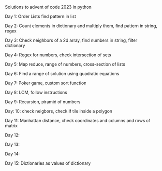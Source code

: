 Solutions to advent of code 2023 in python

Day 1: Order Lists find pattern in list

Day 2: Count elements in dictionary and multiply them, find pattern in string, regex

Day 3: Check neighbors of a 2d array, find numbers in string, filter dictionary

Day 4: Regex for numbers, check intersection of sets

Day 5: Map reduce, range of numbers, cross-section of lists

Day 6: Find a range of solution using quadratic equations

Day 7: Poker game, custom sort function

Day 8: LCM, follow instructions

Day 9: Recursion, piramid of numbers

Day: 10: check neigbors, check if tile inside a polygon

Day 11: Manhattan distance, check coordinates and columns and rows of matrix

Day 12:

Day 13:

Day 14:

Day 15: Dictionaries as values of dictionary
